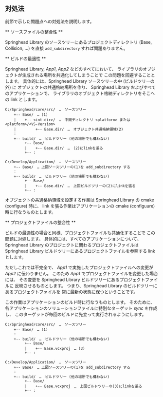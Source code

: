 ## 対処法

前節で示した問題点への対処法を説明します。

** ソースファイルの整合性 **

Springhead Library のソースツリーにあるプロジェクトディレクトリ
 (Base, Collision, ...) を直接 `add_subdirectory` すれば問題ありません。

** ビルドの最適性 **

Springhead Library, *App1*, *App2* などのすべてにおいて、
ライブラリのオブジェクトが生成される場所を共通化してしまうことで
この問題を回避することとします。
具体的には、Springhead Library ソースツリーの中 (ビルドツリーの外) に
オブジェクトの共通格納場所を作り、
Springhead Library およびすべてのアプリケーションで、
ライブラリのオブジェクト格納ディレクトリをそこへの link とします。

```
C:/Springhead/core/src/　…　ソースツリー
    +-- Base/　… (1)
    |    +-- <int-dir>/　…　中間ディレクトリ <platform> または <platform>/<VS-Version>
    |         +-- Base.dir/　…　オブジェクト共通格納領域(2)
    :
    +-- build/　…　ビルドツリー (他の場所でも構わない)
         +-- Base/
         |    +-- Base.dir/　…　(2)にlinkを張る
         +-- :
```
```
C:/Develop/Application/　…　ソースツリー
    +-- Base/　… 上図ソースツリーの(1)を add_subdirectory する
    :
    +-- build/　…　ビルドツリー (他の場所でも構わない)
         +-- Base/
         |    +-- Base.dir/　…　上図ビルドツリーの(2)にlinkを張る
         +-- :
```

オブジェクトの共通格納領域を設定する作業は Springhead Library の
 cmake (configure) 時に、
link を張る作業はアプリケーションの cmake (configuure) 時に行なうものとします。

** プロジェクトファイルの整合性 **

ビルドの最適性の場合と同様、プロジェクトファイルも共通化することで
この問題に対処します。
具体的には、すべてのアプリケーションについて、
Springhead Library のプロジェクトに関わるプロジェクトファイルは
 Springhead Library ビルドツリーにあるプロジェクトファイルを参照する
 link とします。

ただしこれでは不完全で、
*App1* で実施したプロジェクトファイルへの変更が *App2* に伝わりません。
このため *App1* でプロジェクトファイルを変更した場合には、
その変更を Springhead Library ビルドツリーにあるプロジェクトファイルに
反映させるものとします。
つまり、Springhead Library のビルドツリーにあるプロジェクトファイルを
常に最新の状態に保つということです。

この作業はアプリケーションのビルド時に行なうものとします。
そのために、各アプリケーションのソリューションファイルに特別なターゲット
 *sync* を作成し、
このターゲットが毎回のビルドに先立って実行されるようにします。

```
C:/Springhead/core/src/　…　ソースツリー
    +-- Base/　… (1)
    :
    +-- build/　…　ビルドツリー (他の場所でも構わない)
         +-- Base/
         |    +-- Base.vcxproj　… (3)
         +-- :
```

```
C:/Develop/Application/　…　ソースツリー
    +-- Base/　… 上図ソースツリーの(1)を add_subdirectory する
    :
    +-- build/　…　ビルドツリー (他の場所でも構わない)
         +-- Base/
         |    +-- Base.vcxproj　…　上図ビルドツリーの(3)にlinkを張る
         +-- :
```

